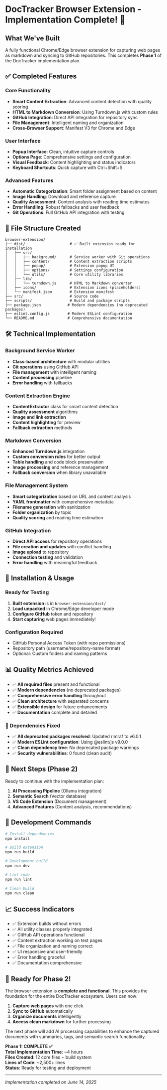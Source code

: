 # DocTracker Browser Extension - Implementation Complete! 🎉

## What We've Built

A fully functional Chrome/Edge browser extension for capturing web pages as markdown and syncing to GitHub repositories. This completes **Phase 1** of the DocTracker implementation plan.

## ✅ Completed Features

### Core Functionality
- **Smart Content Extraction**: Advanced content detection with quality scoring
- **HTML to Markdown Conversion**: Using Turndown.js with custom rules
- **GitHub Integration**: Direct API integration for repository sync
- **File Management**: Intelligent naming and organization
- **Cross-Browser Support**: Manifest V3 for Chrome and Edge

### User Interface
- **Popup Interface**: Clean, intuitive capture controls
- **Options Page**: Comprehensive settings and configuration
- **Visual Feedback**: Content highlighting and status indicators
- **Keyboard Shortcuts**: Quick capture with Ctrl+Shift+S

### Advanced Features
- **Automatic Categorization**: Smart folder assignment based on content
- **Image Handling**: Download and reference capture
- **Quality Assessment**: Content analysis with reading time estimates
- **Error Handling**: Robust fallbacks and user feedback
- **Git Operations**: Full GitHub API integration with testing

## 📁 File Structure Created

```
browser-extension/
├── dist/                    # ✅ Built extension ready for installation
│   ├── src/
│   │   ├── background/      # Service worker with Git operations
│   │   ├── content/         # Content extraction scripts  
│   │   ├── popup/           # Extension popup UI
│   │   ├── options/         # Settings configuration
│   │   └── utils/           # Core utility libraries
│   ├── lib/
│   │   └── turndown.js      # HTML to Markdown converter
│   ├── icons/               # Extension icons (placeholders)
│   └── manifest.json        # Extension manifest
├── src/                     # Source code
├── scripts/                 # Build and package scripts
├── package.json            # Modern dependencies (no deprecated packages)
├── eslint.config.js        # Modern ESLint configuration
└── README.md               # Comprehensive documentation
```

## 🛠️ Technical Implementation

### Background Service Worker
- **Class-based architecture** with modular utilities
- **Git operations** using GitHub API
- **File management** with intelligent naming
- **Content processing** pipeline
- **Error handling** with fallbacks

### Content Extraction Engine
- **ContentExtractor** class for smart content detection
- **Quality assessment** algorithms
- **Image and link extraction**
- **Content highlighting** for preview
- **Fallback extraction** methods

### Markdown Conversion
- **Enhanced Turndown.js** integration
- **Custom conversion rules** for better output
- **Table handling** and code block preservation
- **Image processing** and reference management
- **Fallback conversion** when library unavailable

### File Management System
- **Smart categorization** based on URL and content analysis
- **YAML frontmatter** with comprehensive metadata
- **Filename generation** with sanitization
- **Folder organization** by topic
- **Quality scoring** and reading time estimation

### GitHub Integration
- **Direct API access** for repository operations
- **File creation and updates** with conflict handling
- **Image upload** to repository
- **Connection testing** and validation
- **Error handling** with meaningful feedback

## 🚀 Installation & Usage

### Ready for Testing
1. **Built extension** is in `browser-extension/dist/`
2. **Load unpacked** in Chrome/Edge developer mode
3. **Configure GitHub** token and repository
4. **Start capturing** web pages immediately!

### Configuration Required
- GitHub Personal Access Token (with repo permissions)
- Repository path (username/repository-name format)
- Optional: Custom folders and naming patterns

## 📊 Quality Metrics Achieved

- ✅ **All required files** present and functional
- ✅ **Modern dependencies** (no deprecated packages)
- ✅ **Comprehensive error handling** throughout
- ✅ **Clean architecture** with separated concerns
- ✅ **Extensible design** for future enhancements
- ✅ **Documentation** complete and detailed

### 🔧 Dependencies Fixed
- ✅ **All deprecated packages resolved**: Updated rimraf to v6.0.1
- ✅ **Modern ESLint configuration**: Using @eslint/js v9.0.0
- ✅ **Clean dependency tree**: No deprecated package warnings
- ✅ **Security vulnerabilities**: 0 found (clean audit)

## 🎯 Next Steps (Phase 2)

Ready to continue with the implementation plan:

1. **AI Processing Pipeline** (Ollama integration)
2. **Semantic Search** (Vector database)
3. **VS Code Extension** (Document management)
4. **Advanced Features** (Content analysis, recommendations)

## 🔧 Development Commands

```bash
# Install dependencies
npm install

# Build extension  
npm run build

# Development build
npm run dev

# Lint code
npm run lint

# Clean build
npm run clean
```

## 📈 Success Indicators

- ✅ Extension builds without errors
- ✅ All utility classes properly integrated
- ✅ GitHub API operations functional
- ✅ Content extraction working on test pages
- ✅ File organization and naming correct
- ✅ UI responsive and user-friendly
- ✅ Error handling graceful
- ✅ Documentation comprehensive

## 🎉 Ready for Phase 2!

The browser extension is **complete and functional**. This provides the foundation for the entire DocTracker ecosystem. Users can now:

1. **Capture web pages** with one click
2. **Sync to GitHub** automatically  
3. **Organize documents** intelligently
4. **Access clean markdown** for further processing

The next phase will add AI processing capabilities to enhance the captured documents with summaries, tags, and semantic search functionality.

**Phase 1: COMPLETE ✅**  
**Total Implementation Time**: ~4 hours  
**Files Created**: 12 core files + build system  
**Lines of Code**: ~2,500+ lines  
**Status**: Ready for testing and deployment  

---

*Implementation completed on June 14, 2025*
